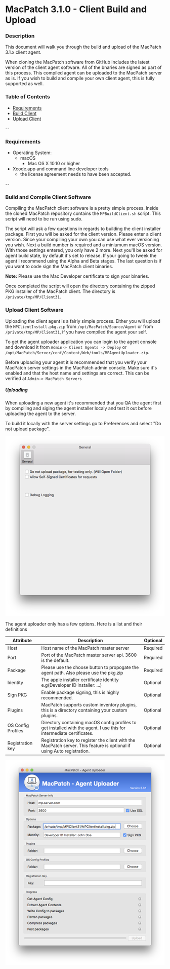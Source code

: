 # MacPatch 3.1.0 - Client Build and Upload

### Description
This document will walk you through the build and upload of the MacPatch 3.1.x client agent.

When cloning the MacPatch software from GitHub includes the latest version of the client agent software. All of the bnaries are signed as part of this process. This compiled agent can be uploaded to the MacPatch server as is. If you wish to build and compile your own client agent, this is fully supported as well.


### Table of Contents
* [Requirements](#a1)
* [Build Client](#a2)
* [Upload Client](#a3)

--

### Requirements <a name='a1'></a>
- Operating System:
	- macOS
		- Mac OS X 10.10 or higher
- Xcode.app and command line developer tools
	- the license agreement needs to have been accepted.

--

### Build and Compile Client Software <a name='a2'></a>
Compiling the MacPatch client software is a pretty simple process. Inside the cloned MacPatch repository contains the `MPBuildClient.sh` script. This script will need to be run using sudo. 

The script will ask a few questions in regards to building the client installer package. First you will be asked for the client version. Please enter a client version. Since your compiling your own you can use what ever versioning you wish. Next a build number is required and a miniumum macOS version. With those settings entered, you only have 2 more. Next you'll be asked for agent build state, by default it's set to release. If your going to tweek the agent I recommend using the Alpha and Beta stages. The last question is if you want to code sign the MacPatch client binaries.

**Note:** Please use the Mac Developer certificate to sign your binaries.

Once completed the script will open the directory containing the zipped PKG installer of the MacPatch client. The directory is `/private/tmp/MP/Client31`. 


### Upload Client Software <a name='a6'></a>

Uploading the client agent is a fairly simple process. Either you will upload the `MPClientInstall.pkg.zip` from `/opt/MacPatch/Source/Agent` or from `/private/tmp/MP/Client31`, if you have compiled the agent your self.

To get the agent uploader application you can login to the agent console and download it from `Admin-> Client Agents -> Deploy` or `/opt/MacPatch/Server/conf/Content/Web/tools/MPAgentUploader.zip`.

Before uploading your agent it is recommended that you verify your MacPatch server settings in the MacPatch admin console. Make sure it's enabled and that the host name and settings are correct. This can be verified at `Admin-> MacPatch Servers`

##### Uploading 

When uploading a new agent it's recommended that you QA the agent first by compiling and siging the agent installer localy and test it out before uploading the agent to the server.

To build it locally with the server settings go to Preferences and select "Do not upload package".

![](Images/docs/AgentUploader-Prefs.png) 

The agent uploader only has a few options. Here is a list and their definitions

| Attribute | Description | Optional |
|---|---|---|
|Host| Host name of the MacPatch master server| Required |
|Port| Port of the MacPatch master server api. 3600 is the default.| Required |
|Package| Please use the choose button to propogate the agent path. Also please use the pkg.zip| Required |
|Identity| The apple installer certificate identity e.g(Developer ID Installer: ...)| Optional |
|Sign PKG| Enable package signing, this is highly recommended. | Optional |
|Plugins| MacPatch supports custom inventory plugins, this is a directory containing your custom plugins.| Optional |
|OS Config Profiles| Directory containing macOS config profiles to get installed with the agent. I use this for intermediate certificates.| Optional |
|Registration key| Registration key to register the client with the MacPatch server. This feature is optional if using Auto registration.| Optional |

![](Images/docs/AgentUploader.png) 



